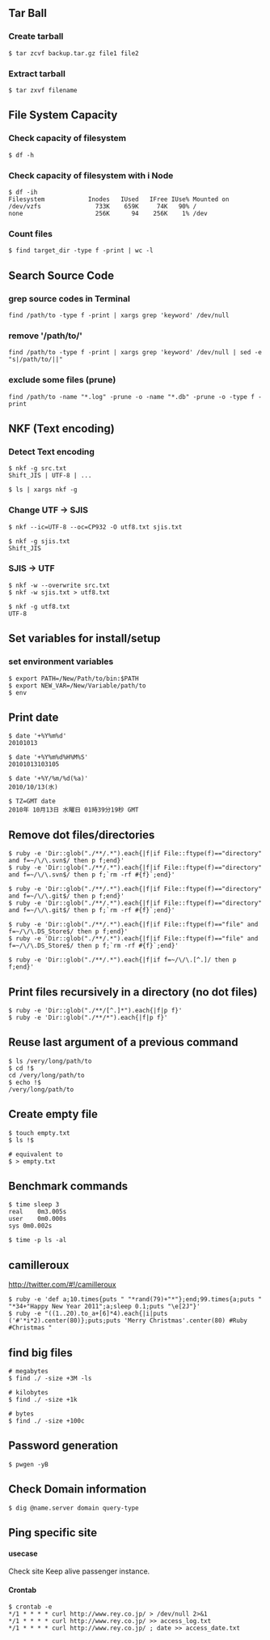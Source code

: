 ## Tar Ball
### Create tarball
    $ tar zcvf backup.tar.gz file1 file2

### Extract tarball
    $ tar zxvf filename

## File System Capacity
### Check capacity of filesystem
    $ df -h

### Check capacity of filesystem with i Node
    $ df -ih
    Filesystem            Inodes   IUsed   IFree IUse% Mounted on
    /dev/vzfs               733K    659K     74K   90% /
    none                    256K      94    256K    1% /dev

### Count files
    $ find target_dir -type f -print | wc -l

## Search Source Code
### grep source codes in Terminal
    find /path/to -type f -print | xargs grep 'keyword' /dev/null

### remove '/path/to/'
    find /path/to -type f -print | xargs grep 'keyword' /dev/null | sed -e "s|/path/to/||"

### exclude some files (prune)
    find /path/to -name "*.log" -prune -o -name "*.db" -prune -o -type f -print

## NKF (Text encoding)
### Detect Text encoding
    $ nkf -g src.txt
    Shift_JIS | UTF-8 | ...

    $ ls | xargs nkf -g

### Change UTF -> SJIS
    $ nkf --ic=UTF-8 --oc=CP932 -O utf8.txt sjis.txt

    $ nkf -g sjis.txt
    Shift_JIS

### SJIS -> UTF
    $ nkf -w --overwrite src.txt
    $ nkf -w sjis.txt > utf8.txt

    $ nkf -g utf8.txt
    UTF-8

## Set variables for install/setup
### set environment variables
    $ export PATH=/New/Path/to/bin:$PATH
    $ export NEW_VAR=/New/Variable/path/to
    $ env

## Print date

    $ date '+%Y%m%d'
    20101013

    $ date '+%Y%m%d%H%M%S'
    20101013103105

    $ date '+%Y/%m/%d(%a)'
    2010/10/13(水)

    $ TZ=GMT date
    2010年 10月13日 水曜日 01時39分19秒 GMT

## Remove dot files/directories

    $ ruby -e 'Dir::glob("./**/.*").each{|f|if File::ftype(f)=="directory" and f=~/\/\.svn$/ then p f;end}'
    $ ruby -e 'Dir::glob("./**/.*").each{|f|if File::ftype(f)=="directory" and f=~/\/\.svn$/ then p f;`rm -rf #{f}`;end}'

    $ ruby -e 'Dir::glob("./**/.*").each{|f|if File::ftype(f)=="directory" and f=~/\/\.git$/ then p f;end}'
    $ ruby -e 'Dir::glob("./**/.*").each{|f|if File::ftype(f)=="directory" and f=~/\/\.git$/ then p f;`rm -rf #{f}`;end}'

    $ ruby -e 'Dir::glob("./**/.*").each{|f|if File::ftype(f)=="file" and f=~/\/\.DS_Store$/ then p f;end}'
    $ ruby -e 'Dir::glob("./**/.*").each{|f|if File::ftype(f)=="file" and f=~/\/\.DS_Store$/ then p f;`rm -rf #{f}`;end}'

    $ ruby -e 'Dir::glob("./**/.*").each{|f|if f=~/\/\.[^.]/ then p f;end}'

## Print files recursively in a directory (no dot files)

    $ ruby -e 'Dir::glob("./**/[^.]*").each{|f|p f}'
    $ ruby -e 'Dir::glob("./**/*").each{|f|p f}'

## Reuse last argument of a previous command

    $ ls /very/long/path/to
    $ cd !$
    cd /very/long/path/to
    $ echo !$
    /very/long/path/to

## Create empty file

    $ touch empty.txt
    $ ls !$

    # equivalent to
    $ > empty.txt

## Benchmark commands

    $ time sleep 3
    real	0m3.005s
    user	0m0.000s
    sys	0m0.002s

    $ time -p ls -al

## camilleroux

<http://twitter.com/#!/camilleroux>

    $ ruby -e 'def a;10.times{puts " "*rand(79)+"*"};end;99.times{a;puts " "*34+"Happy New Year 2011";a;sleep 0.1;puts "\e[2J"}'
    $ ruby -e "((1..20).to_a+[6]*4).each{|i|puts ('#'*i*2).center(80)};puts;puts 'Merry Christmas'.center(80) #Ruby #Christmas "


## find big files

    # megabytes
    $ find ./ -size +3M -ls

    # kilobytes
    $ find ./ -size +1k

    # bytes
    $ find ./ -size +100c

## Password generation

    $ pwgen -yB

## Check Domain information

    $ dig @name.server domain query-type


## Ping specific site

#### usecase

Check site
Keep alive passenger instance.

#### Crontab

    $ crontab -e
    */1 * * * * curl http://www.rey.co.jp/ > /dev/null 2>&1
    */1 * * * * curl http://www.rey.co.jp/ >> access_log.txt
    */1 * * * * curl http://www.rey.co.jp/ ; date >> access_date.txt
